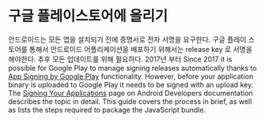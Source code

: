 # 구글 플레이스토어에 올리기

안드로이드는 모든 앱을 설치되기 전에 증명서로 전자 서명을 요구한다. 구글 플레이 스토어를 통해서 안드로이드 어플리케이션을 배포하기 위해서는 release key 로 서명을 해야한다. 추후 모든 업데이트를 위해 필요하다. 2017년 부터 
Since 2017 it is possible for Google Play to manage signing releases automatically thanks to  [App Signing by Google Play](https://developer.android.com/studio/publish/app-signing#app-signing-google-play)  functionality. However, before your application binary is uploaded to Google Play it needs to be signed with an upload key. The  [Signing Your Applications](https://developer.android.com/tools/publishing/app-signing.html)  page on Android Developers documentation describes the topic in detail. This guide covers the process in brief, as well as lists the steps required to package the JavaScript bundle.
<!--stackedit_data:
eyJoaXN0b3J5IjpbMTY4MjU5MDI3NiwtMTIzNTA5MzU3OCw3Mz
A5OTgxMTZdfQ==
-->